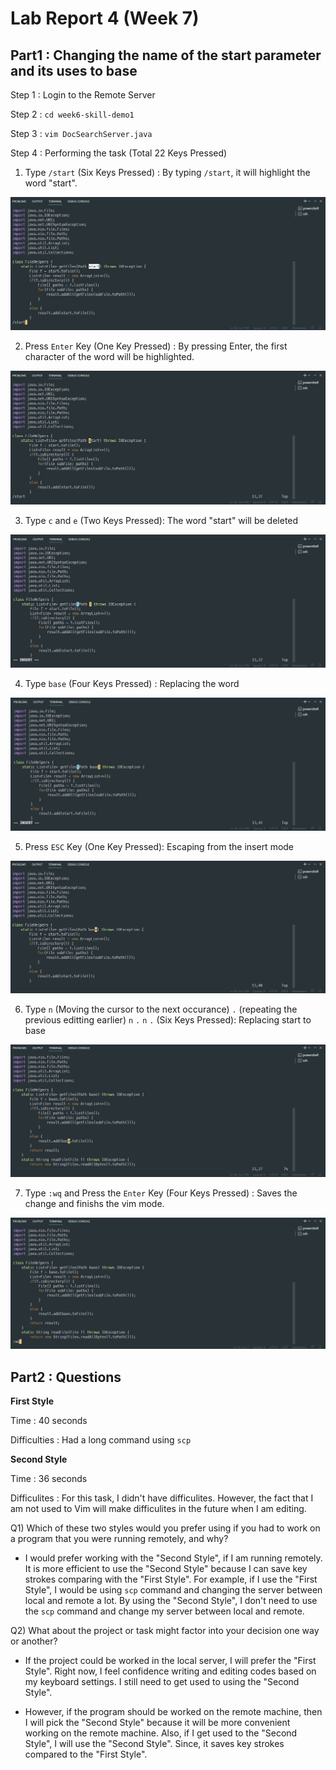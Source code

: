 # __Lab Report 4 (Week 7)__

## __Part1__ : Changing the name of the __start__ parameter and its uses to __base__

Step 1 : Login to the Remote Server

Step 2 : `cd week6-skill-demo1`

Step 3 : `vim DocSearchServer.java`

Step 4 : Performing the task (Total 22 Keys Pressed)

1) Type `/start` (Six Keys Pressed) : By typing `/start`, it will highlight the word "start".

![Image](step1.png)

2) Press `Enter` Key (One Key Pressed) : By pressing Enter, the first character of the word will be highlighted.

![Image](step2.png)

3) Type `c` and `e` (Two Keys Pressed): The word "start" will be deleted

![Image](step3.png)

4) Type `base` (Four Keys Pressed) : Replacing the word

![Image](step4.png)

5) Press `ESC` Key (One Key Pressed): Escaping from the insert mode

![Image](step5.png)

6) Type `n` (Moving the cursor to the next occurance) `.` (repeating the previous editting earlier) `n` `.` `n` `.` (Six Keys Pressed): Replacing start to base

![Image](step6.png)

7) Type `:wq` and Press the `Enter` Key (Four Keys Pressed) : Saves the change and finishs the vim mode.

![Image](step7.png)

## __Part2__ : Questions

__First Style__ 

Time : 40 seconds

Difficulties : Had a long command using `scp`

__Second Style__ 

Time : 36 seconds

Difficulites : For this task, I didn't have difficulites. However, the fact that I am not used to Vim will make difficulites in the future when I am editing. 

Q1) Which of these two styles would you prefer using if you had to work on a program that you were running remotely, and why?

- I would prefer working with the "Second Style", if I am running remotely. It is more efficient to use the "Second Style" because I can save key strokes comparing with the "First Style". For example, if I use the "First Style", I would be using `scp` command and changing the server between local and remote a lot. By using the "Second Style", I don't need to use the `scp` command and change my server between local and remote.

Q2) What about the project or task might factor into your decision one way or another?

- If the project could be worked in the local server, I will prefer the "First Style". Right now, I feel confidence writing and editing codes based on my keyboard settings. I still need to get used to using the "Second Style".

- However, if the program should be worked on the remote machine, then I will pick the "Second Style" because it will be more convenient working on the remote machine. Also, if I get used to the "Second Style", I will use the "Second Style". Since, it saves key strokes compared to the "First Style".
